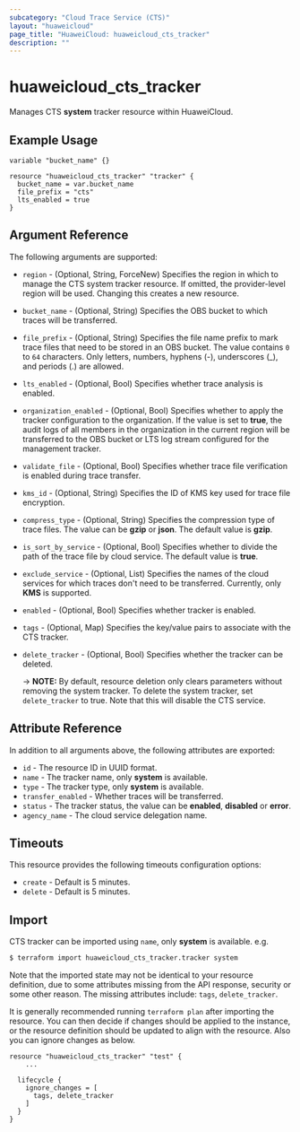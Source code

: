 ```yaml
---
subcategory: "Cloud Trace Service (CTS)"
layout: "huaweicloud"
page_title: "HuaweiCloud: huaweicloud_cts_tracker"
description: ""
---
```


# huaweicloud_cts_tracker

Manages CTS **system** tracker resource within HuaweiCloud.

## Example Usage

```hcl
variable "bucket_name" {}

resource "huaweicloud_cts_tracker" "tracker" {
  bucket_name = var.bucket_name
  file_prefix = "cts"
  lts_enabled = true
}
```

## Argument Reference

The following arguments are supported:

* `region` - (Optional, String, ForceNew) Specifies the region in which to manage the CTS system tracker resource.
  If omitted, the provider-level region will be used. Changing this creates a new resource.

* `bucket_name` - (Optional, String) Specifies the OBS bucket to which traces will be transferred.

* `file_prefix` - (Optional, String) Specifies the file name prefix to mark trace files that need to be stored
  in an OBS bucket. The value contains `0` to `64` characters. Only letters, numbers, hyphens (-), underscores (_),
  and periods (.) are allowed.

* `lts_enabled` - (Optional, Bool) Specifies whether trace analysis is enabled.

* `organization_enabled` - (Optional, Bool) Specifies whether to apply the tracker configuration to the organization.
  If the value is set to **true**, the audit logs of all members in the organization in the current region will be
  transferred to the OBS bucket or LTS log stream configured for the management tracker.

* `validate_file` - (Optional, Bool) Specifies whether trace file verification is enabled during trace transfer.

* `kms_id` - (Optional, String) Specifies the ID of KMS key used for trace file encryption.

* `compress_type` - (Optional, String) Specifies the compression type of trace files. The value can be
  **gzip** or **json**. The default value is **gzip**.

* `is_sort_by_service` - (Optional, Bool) Specifies whether to divide the path of the trace file by cloud service.
  The default value is **true**.

* `exclude_service` - (Optional, List) Specifies the names of the cloud services for which traces don't need to be transferred.
  Currently, only **KMS** is supported.

* `enabled` - (Optional, Bool) Specifies whether tracker is enabled.

* `tags` - (Optional, Map) Specifies the key/value pairs to associate with the CTS tracker.

* `delete_tracker` - (Optional, Bool) Specifies whether the tracker can be deleted.
  
  -> **NOTE:** By default, resource deletion only clears parameters without removing the system tracker.
  To delete the system tracker, set `delete_tracker` to true. Note that this will disable the CTS service.

## Attribute Reference

In addition to all arguments above, the following attributes are exported:

* `id` - The resource ID in UUID format.
* `name` - The tracker name, only **system** is available.
* `type` - The tracker type, only **system** is available.
* `transfer_enabled` - Whether traces will be transferred.
* `status` - The tracker status, the value can be **enabled**, **disabled** or **error**.
* `agency_name` - The cloud service delegation name.

## Timeouts

This resource provides the following timeouts configuration options:

* `create` - Default is 5 minutes.
* `delete` - Default is 5 minutes.

## Import

CTS tracker can be imported using `name`, only **system** is available. e.g.

```bash
$ terraform import huaweicloud_cts_tracker.tracker system
```

Note that the imported state may not be identical to your resource definition, due to some attributes missing from the
API response, security or some other reason. The missing attributes include: `tags`, `delete_tracker`.

It is generally recommended running `terraform plan` after importing the resource.
You can then decide if changes should be applied to the instance, or the resource definition should be updated to
align with the resource. Also you can ignore changes as below.

```hcl
resource "huaweicloud_cts_tracker" "test" {
    ...

  lifecycle {
    ignore_changes = [
      tags, delete_tracker
    ]
  }
}
```
